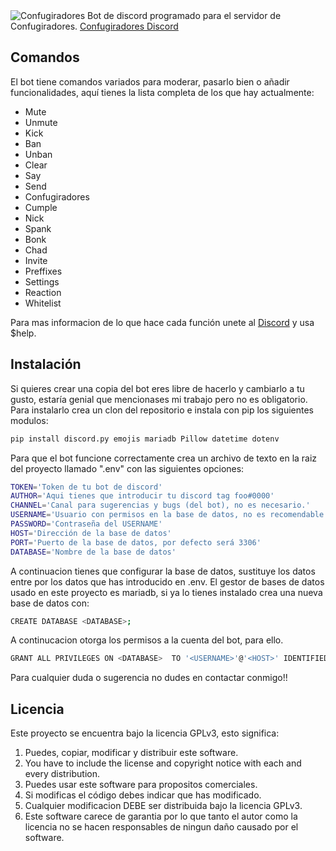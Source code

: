 <img src="https://imgur.com/OFVhKoQ.png" alt="Confugiradores"/>
Bot de discord programado para el servidor de Confugiradores.
<a href="https://discord.com/invite/9aqHgCT7jm">Confugiradores Discord</a>

## Comandos

El bot tiene comandos variados para moderar, pasarlo bien o añadir funcionalidades, aquí tienes la lista completa de los que hay actualmente:

* Mute
* Unmute
* Kick
* Ban
* Unban
* Clear
* Say
* Send
* Confugiradores
* Cumple
* Nick
* Spank
* Bonk
* Chad
* Invite
* Preffixes
* Settings
* Reaction
* Whitelist

Para mas informacion de lo que hace cada función unete al <a href="https://discord.com/invite/9aqHgCT7jm">Discord</a> y usa $help.

## Instalación

Si quieres crear una copia del bot eres libre de hacerlo y cambiarlo a tu gusto, estaría genial que mencionases mi trabajo pero no es obligatorio.
Para instalarlo crea un clon del repositorio e instala con pip los siguientes modulos:

```sh
pip install discord.py emojis mariadb Pillow datetime dotenv
```
Para que el bot funcione correctamente crea un archivo de texto en la raiz del proyecto llamado ".env" con las siguientes opciones:
```sh
TOKEN='Token de tu bot de discord'
AUTHOR='Aqui tienes que introducir tu discord tag foo#0000'
CHANNEL='Canal para sugerencias y bugs (del bot), no es necesario.'
USERNAME='Usuario con permisos en la base de datos, no es recomendable que sea root'
PASSWORD='Contraseña del USERNAME'
HOST='Dirección de la base de datos'
PORT='Puerto de la base de datos, por defecto será 3306'
DATABASE='Nombre de la base de datos'
```
A continuacion tienes que configurar la base de datos, sustituye los datos entre <angulos> por los datos que has introducido en .env.
El gestor de bases de datos usado en este proyecto es mariadb, si ya lo tienes instalado crea una nueva base de datos con:
```sh
CREATE DATABASE <DATABASE>;
```
A continucacion otorga los permisos a la cuenta del bot, para ello.
```sh
GRANT ALL PRIVILEGES ON <DATABASE>  TO '<USERNAME>'@'<HOST>' IDENTIFIED BY '<PASSWORD>';
```
Para cualquier duda o sugerencia no dudes en contactar conmigo!!
## Licencia
    
Este proyecto se encuentra bajo la licencia GPLv3, esto significa:
1. Puedes, copiar, modificar y distribuir este software.
2. You have to include the license and copyright notice with each and every distribution.
3. Puedes usar este software para propositos comerciales.
4. Si modificas el código debes indicar que has modificado.
5. Cualquier modificacion DEBE ser distribuida bajo la licencia GPLv3.
6. Este software carece de garantia por lo que tanto el autor como la licencia no se hacen responsables de ningun daño causado por el software.
            
